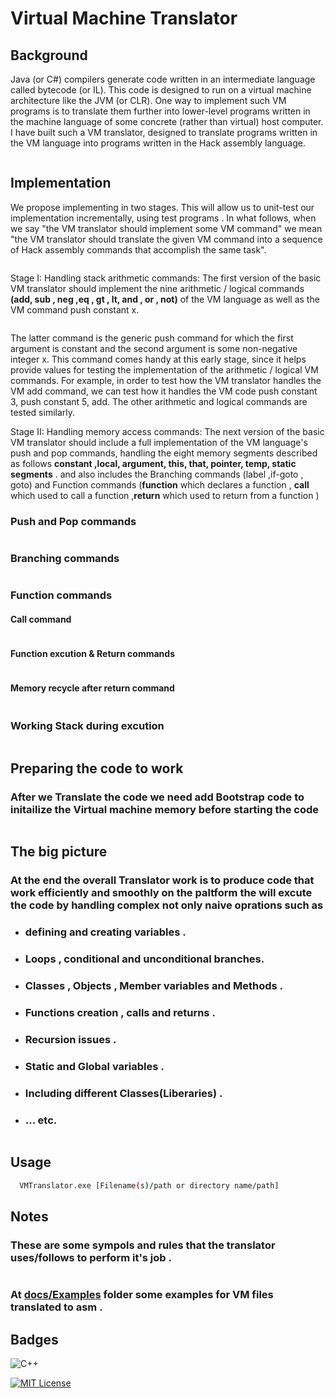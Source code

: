 # Virtual Machine Translator

## Background

Java (or C#) compilers generate code written in an intermediate language called bytecode (or IL). This code is designed to run on a virtual machine architecture like the JVM (or CLR). One way to implement such VM programs is to translate them further into lower-level programs written in the machine language of some concrete (rather than virtual) host computer. I have built such a VM translator, designed to translate programs written in the VM language into programs written in the Hack assembly language.

<img alt="" src="./docs/images/two tier.png"/>

## Implementation

We propose implementing in two stages. This will allow us to unit-test our implementation incrementally, using test programs . In what follows, when we say "the VM translator should implement some VM command" we mean "the VM translator should translate the given VM command into a sequence of Hack assembly commands that accomplish the same task".
 
<img alt="" src="./docs/images/vm overview.png"/>

Stage I: Handling stack arithmetic commands: The first version of the basic VM translator should implement the nine arithmetic / logical commands **(add, sub , neg ,eq , gt , lt, and , or , not)** of the VM language as well as the VM command push constant x.

<img alt="" src="./docs/images/stage 1.png"/>

 
The latter command is the generic push command for which the first argument is constant and the second argument is some non-negative integer x. This command comes handy at this early stage, since it helps provide values for testing the implementation of the arithmetic / logical VM commands. For example, in order to test how the VM translator handles the VM add command, we can test how it handles the VM code push constant 3, push constant 5, add. The other arithmetic and logical commands are tested similarly.

 

Stage II: Handling memory access commands: The next version of the basic VM translator should include a full implementation of the VM language's push and pop commands, handling the eight memory segments described as follows **constant ,local, argument, this, that, pointer, temp, static segments** . 
and also includes the Branching commands (label ,if-goto , goto)
and Function commands (**function** which declares a function , **call** which used to call a function ,**return** which used to return from a function ) 

### Push and Pop commands

<img alt="" src="./docs/images/seg.png"/></br>

### Branching commands

<img alt="" src="./docs/images/branching.png"/></br>

### Function commands

#### Call command
<img alt="" src="./docs/images/func1.png"/></br>

#### Function excution & Return commands

<img alt="" src="./docs/images/func2.png"/></br>

#### Memory recycle after return command

<img alt="" src="./docs/images/func3.png"/></br>

### Working Stack during excution
<img alt="" src="./docs/images/Gstack.png"/></br>

## Preparing the code to work
### After we Translate the code we need add Bootstrap code to initailize the Virtual machine memory before starting the code 

<img alt="" src="./docs/images/memory structure.png"/></br>

## The big picture
### At the end the overall Translator work is to produce code that work efficiently and smoothly on the paltform the will excute the code by handling complex not only naive oprations such as 
* ### defining and creating variables .
* ### Loops , conditional and unconditional branches.
* ### Classes , Objects , Member variables and Methods .
* ### Functions creation , calls and returns .
* ### Recursion issues .
* ### Static and Global variables .
* ### Including different Classes(Liberaries) .
* ### ... etc.
<img alt="" src="./docs/images/vm to asm.png"/></br>

## Usage

```bash
  VMTranslator.exe [Filename(s)/path or directory name/path]
```

## Notes

### These are some sympols and rules that the translator uses/follows to perform it's job .
<img alt="" src="./docs/images/Special sympols.png"/></br>
 
### At [docs/Examples](./docs/Examples) folder some examples for VM files translated to asm .

## Badges

![C++](https://img.shields.io/badge/C++-Solutions-blue.svg?style=flat&logo=c%2B%2B)

[![MIT License](https://img.shields.io/badge/License-MIT-green.svg)](https://choosealicense.com/licenses/mit/)



